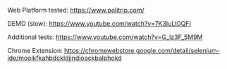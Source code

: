 Web Platform tested:
https://www.politrip.com/

DEMO (slow):
https://www.youtube.com/watch?v=7K3IuLt0QFI

Additional tests:
https://www.youtube.com/watch?v=G_lz3F_5M9M

Chrome Extension:
https://chromewebstore.google.com/detail/selenium-ide/mooikfkahbdckldjjndioackbalphokd
